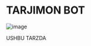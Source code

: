 # TARJIMON BOT
![image](https://user-images.githubusercontent.com/118354107/223998414-514c5bb1-5eee-4f5f-9cde-cfd1d1e66355.png)

USHBU TARZDA
